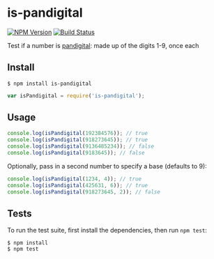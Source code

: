 # is-pandigital

[![NPM Version](https://img.shields.io/npm/v/is-pandigital.svg)](https://www.npmjs.com/package/is-pandigital)
[![Build Status](https://travis-ci.org/dsernst/is-pandigital.svg?branch=master)](https://travis-ci.org/dsernst/is-pandigital)

Test if a number is [pandigital](https://en.wikipedia.org/wiki/Pandigital_number): made up of the digits 1-9, once each

## Install

```
$ npm install is-pandigital
```

```js
var isPandigital = require('is-pandigital');
```

## Usage

```js
console.log(isPandigital(192384576)); // true
console.log(isPandigital(918273645)); // true
console.log(isPandigital(9136485234)); // false
console.log(isPandigital(9183645)); // false
```

Optionally, pass in a second number to specify a base (defaults to 9):

```js
console.log(isPandigital(1234, 4)); // true
console.log(isPandigital(425631, 6)); // true
console.log(isPandigital(918273645, 2)); // false
```

## Tests

To run the test suite, first install the dependencies, then run `npm test`:

```
$ npm install
$ npm test
```
